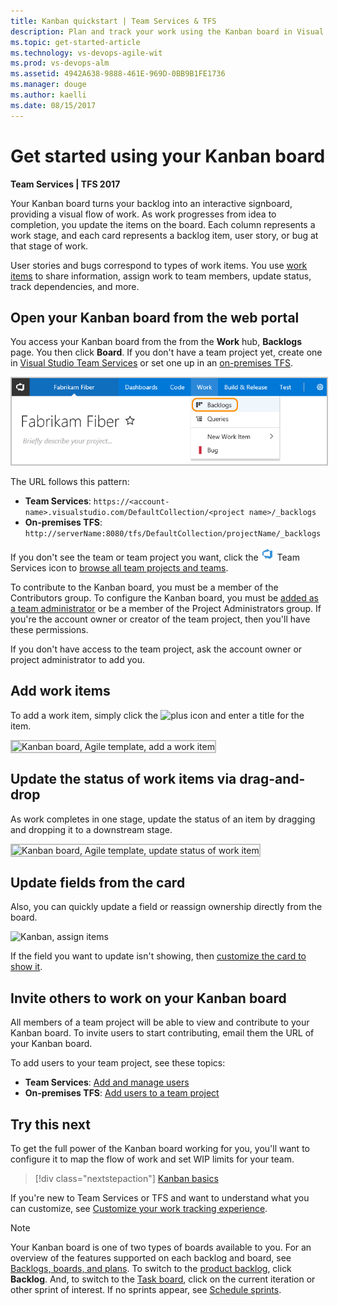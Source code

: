 ```yaml
---
title: Kanban quickstart | Team Services & TFS
description: Plan and track your work using the Kanban board in Visual Studio Team Services (VSTS) and Team Foundation Server (TFS)  
ms.topic: get-started-article  
ms.technology: vs-devops-agile-wit
ms.prod: vs-devops-alm
ms.assetid: 4942A638-9888-461E-969D-0BB9B1FE1736
ms.manager: douge
ms.author: kaelli
ms.date: 08/15/2017
---
```


# Get started using your Kanban board

<b>Team Services | TFS 2017</b> 

Your Kanban board turns your backlog into an interactive signboard, providing a visual flow of work. As work progresses from idea to completion, you update the items on the board. Each column represents a work stage, and each card represents a backlog item, user story, or bug at that stage of work.  

User stories and bugs correspond to types of work items. You use  [work items](../backlogs/add-work-items.md) to share information, assign work to team members, update status, track dependencies, and more.

## Open your Kanban board from the web portal

You access your Kanban board from the from the **Work** hub, **Backlogs** page. You then click **Board**. If you don't have a team project yet, create one in [Visual Studio Team Services](../../accounts/set-up-vs.md) or set one up in an [on-premises TFS](../../accounts/create-team-project.md).  

<img src="../backlogs/_img/cyb-open-backlog-tfs-2017.png" alt="Web portal, choose Work hub, Backlogs" style="border: 2px solid #C3C3C3;" />   

The URL follows this pattern:  
- **Team Services**: ```https://<account-name>.visualstudio.com/DefaultCollection/<project name>/_backlogs```  
- **On-premises TFS**: ```http://serverName:8080/tfs/DefaultCollection/projectName/_backlogs```  
  
If you don't see the team or team project you want, click the ![Team Services icon](../_img/icons/project-icon.png) Team Services icon to [browse all team projects and teams](../../connect/account-home-pages.md). 

To contribute to the Kanban board, you must be a member of the Contributors group. To configure the Kanban board, you must be [added as a team administrator](../scale/add-team-administrator.md) or be a member of the Project Administrators group. If you're the account owner or creator of the team project, then you'll have these permissions.  

If you don't have access to the team project, ask the account owner or project administrator to add you.  

 
<!---
### TFS 2015, TFS 2013

<img src="../backlogs/_img/cyb-open-backlog-tfs-2015.png" alt="Open the backlog" style="border: 2px solid #C3C3C3;" />  

The URL follows this pattern:  
```http://serverName:8080/tfs/DefaultCollection/projectName/_backlogs```  

If you don't see the team or team project you want, open the team project/team drop-down menu and select the team project/team that you've recently visited. If you don't see the team or team project you want, choose **Browse all** to browse all team projects and teams. 

<img src="../_shared/_img/switch-team-project-2.png" alt="Choose another team from the team project menu" style="border: 2px solid #C3C3C3;" /> 

To view your Kanban board, click the **Board** link from the **Work>Backlogs** page. 

<img src="_img/kanban-basics-intro.png" alt="Kanban board, Agile template" style="border: 2px solid #C3C3C3;" />  
-->


<a id="add-work-items"> </a>
## Add work items 

To add a work item, simply click the ![plus icon](../_img/icons/add_icon.png) and enter a title for the item. 

<img src="_img/kanban-qs-add-new-item.png" alt="Kanban board, Agile template, add a work item" style="border: 2px solid #C3C3C3;" />  

<a id="update-status">  </a>
## Update the status of work items via drag-and-drop

<meta name="description" content="Kanban tools track progress" />

As work completes in one stage, update the status of an item by dragging and dropping it to a downstream stage. 

<img src="_img/ALM_CC_MoveCard.png" alt="Kanban board, Agile template, update status of work item" style="border: 2px solid #C3C3C3;" />  

## Update fields from the card 

Also, you can quickly update a field or reassign ownership directly from the board. 

![Kanban, assign items](_img/ALM_CC_UpdateFieldOnCard.png)

If the field you want to update isn't showing, then [customize the card to show it](../customize/customize-cards.md). 

## Invite others to work on your Kanban board 

All members of a team project will be able to view and contribute to your Kanban board. To invite users to start contributing, email them the URL of your Kanban board. 

To add users to your team project, see these topics:   
-  **Team Services**: [Add and manage users](../../accounts/add-account-users-assign-access-levels.md)   
-  **On-premises TFS**: [Add users to a team project](../../accounts/add-users.md)   


## Try this next 

To get the full power of the Kanban board working for you, you'll want to configure it to map the flow of work and set WIP limits for your team.   

> [!div class="nextstepaction"]
> [Kanban basics](kanban-basics.md)  


If you're new to Team Services or TFS and want to understand what you can customize, see [Customize your work tracking experience](../customize/customize-work.md). 

> [!NOTE]  
> Your Kanban board is one of two types of boards available to you. For an overview of the features supported on each backlog and board, see [Backlogs, boards, and plans](../backlogs-boards-plans.md). To switch to the [product backlog](../backlogs/create-your-backlog.md), click **Backlog**. And, to switch to the [Task board](../scrum/task-board.md), click on the current iteration or other sprint of interest. If no sprints appear, see [Schedule sprints](../scrum/define-sprints.md). 

<!--- 
Here are a few things you can do. See at a glance the estimated size of work for each item which displays at the bottom right of each card. Add items to your backlog in the first column. When priorities change, move items up and down within a column. And, as work completes in one stage, update the status of an item by dragging and dropping it to a downstream stage.

Each team can manage their backlog and customize their Kanban board. [Add teams](../scale/multiple-teams.md) when you assign specific feature areas to different teams for development. Each team can then manage their backlog and focus on how they will develop their deliverables. 

Here are some useful tips when working with the Kanban board:
- To quickly assign items to a team member, add the Assign To field to display on the cards (see [Customize cards](../customize/customize-cards.md))   
- Customize cards to show the fields you most care about  
- Add a swimlane to track high-priority work or track work which falls into different service level agreements (see [Swimlanes](expedite-work.md))   
- Highlight specific work items by color coding cards based on a field value or tag (see [Customize cards](../customize/customize-cards.md)) 
- If you use Scrumban, drag-and-drop cards onto a sprint to quickly assign them to a sprint.  




## Related notes 
 
>[!NOTE]  
><b>Feature availability: </b> You can [reorder items within a column](#reorder-cards) from Team Services and the web portal for TFS 2015.1 and later versions.   

Updating your Kanban board as work progresses helps keep you and your team in sync. Also, you'll be able to see and share the value stream your team is delivering to customers.

-->

 


 
 

